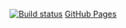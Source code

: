 [![Build status](https://ci.appveyor.com/api/projects/status/uf3dlajw450kos8r?svg=true)](https://ci.appveyor.com/project/MissarvaT/ahj-5-1)
[GitHub Pages](https://missarvat.github.io/ahj-5.1/)
